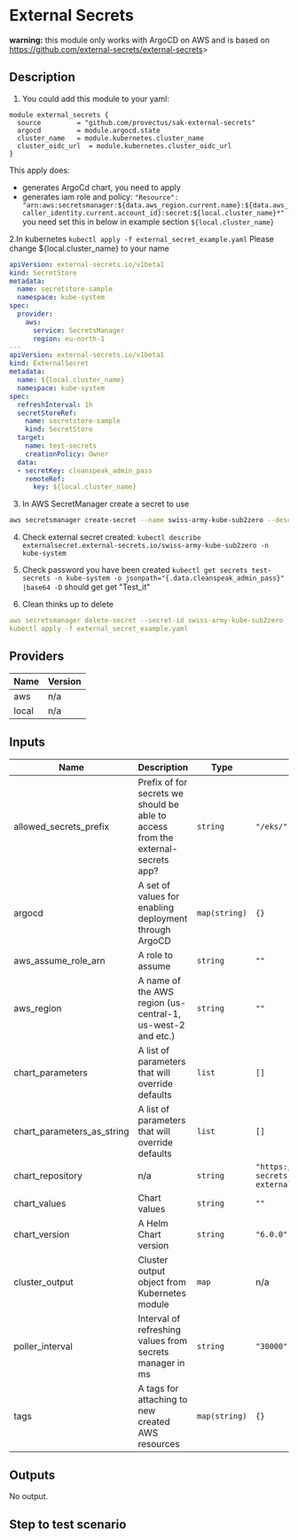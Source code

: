 # External Secrets

__warning:__ this module only works with ArgoCD on AWS and is based on <https://github.com/external-secrets/external-secrets>>

## Description

1. You could add this module to your yaml:

``` hcl
module external_secrets {
  source         = "github.com/provectus/sak-external-secrets"
  argocd         = module.argocd.state
  cluster_name   = module.kubernetes.cluster_name
  cluster_oidc_url  = module.kubernetes.cluster_oidc_url
}
```

This apply does:

- generates ArgoCd chart, you need to apply
- generates iam role and policy:
```"Resource": "arn:aws:secretsmanager:${data.aws_region.current.name}:${data.aws_caller_identity.current.account_id}:secret:${local.cluster_name}*"```
you need set this in below in example section ```${local.cluster_name}```

2.In kubernetes ```kubectl apply -f external_secret_example.yaml```
Please change ${local.cluster_name} to your name

```yaml
apiVersion: external-secrets.io/v1beta1
kind: SecretStore
metadata:
  name: secretstore-sample
  namespace: kube-system
spec:
  provider:
    aws:
      service: SecretsManager
      region: eu-north-1
---
apiVersion: external-secrets.io/v1beta1
kind: ExternalSecret
metadata:
  name: ${local.cluster_name}
  namespace: kube-system
spec:
  refreshInterval: 1h
  secretStoreRef:
    name: secretstore-sample
    kind: SecretStore
  target:
    name: test-secrets
    creationPolicy: Owner
  data:
  - secretKey: cleanspeak_admin_pass
    remoteRef:
      key: ${local.cluster_name}
```

3. In AWS SecretManager create a secret to use

```bash
aws secretsmanager create-secret --name swiss-army-kube-sub2zero --description "My test secret created with the CLI." --secret-string "Test_it"
```

4. Check external secret created:
```kubectl describe externalsecret.external-secrets.io/swiss-army-kube-sub2zero -n kube-system```

5. Check password you have been created
```kubectl get secrets test-secrets -n kube-system -o jsonpath="{.data.cleanspeak_admin_pass}" |base64 -D```
should get get "Test_it"

6. Clean thinks up to delete

```yaml
aws secretsmanager delete-secret --secret-id swiss-army-kube-sub2zero
kubectl apply -f external_secret_example.yaml

```

## Providers

| Name | Version |
|------|---------|
| aws | n/a |
| local | n/a |

## Inputs

| Name | Description | Type | Default | Required |
|------|-------------|------|---------|:-----:|
| allowed\_secrets\_prefix | Prefix of for secrets we should be able to access from the external-secrets app? | `string` | `"/eks/"` | no |
| argocd | A set of values for enabling deployment through ArgoCD | `map(string)` | `{}` | no |
| aws\_assume\_role\_arn | A role to assume | `string` | `""` | no |
| aws\_region | A name of the AWS region (us-central-1, us-west-2 and etc.) | `string` | `""` | no |
| chart\_parameters | A list of parameters that will override defaults | `list` | `[]` | no |
| chart\_parameters\_as\_string | A list of parameters that will override defaults | `list` | `[]` | no |
| chart\_repository | n/a | `string` | `"https://external-secrets.github.io/kubernetes-external-secrets/"` | no |
| chart\_values | Chart values | `string` | `""` | no |
| chart\_version | A Helm Chart version | `string` | `"6.0.0"` | no |
| cluster\_output | Cluster output object from Kubernetes module | `map` | n/a | yes |
| poller\_interval | Interval of refreshing values from secrets manager in ms | `string` | `"30000"` | no |
| tags | A tags for attaching to new created AWS resources | `map(string)` | `{}` | no |

## Outputs

No output.

## Step to test scenario
